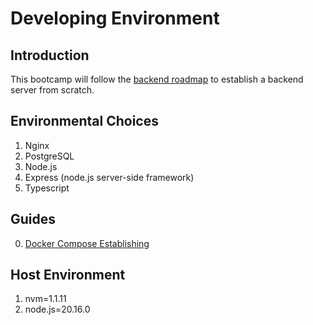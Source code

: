 # Developing Environment

## Introduction
This bootcamp will follow the [backend roadmap](https://roadmap.sh/backend) to establish a backend server from scratch.

## Environmental Choices
1. Nginx
2. PostgreSQL
3. Node.js
4. Express (node.js server-side framework)
5. Typescript

## Guides
00. [Docker Compose Establishing](./guides/00_docker_compose_establishing.md)

## Host Environment
1. nvm=1.1.11
2. node.js=20.16.0
